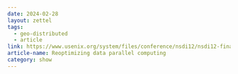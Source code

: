 ```yaml
---
date: 2024-02-28
layout: zettel
tags:
  - geo-distributed
  - article
link: https://www.usenix.org/system/files/conference/nsdi12/nsdi12-final228.pdf
article-name: Reoptimizing data parallel computing
category: show
---
```

